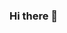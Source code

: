 ### Hi there 👋

<!--
**cage-challenge/cage-challenge** is a ✨ _special_ ✨ repository because its `README.md` (this file) appears on your GitHub profile.

Here are some ideas to get you started:

- 🔭 I’m currently working on ...
- 🌱 I’m currently learning ...
- 👯 I’m looking to collaborate on ...
- 🤔 I’m looking for help with ...
- 💬 Ask me about ...
- 📫 How to reach me: ...
- 😄 Pronouns: ...
- ⚡ Fun fact: ...
-->
<meta name="google-site-verification" content="9p_CRKpa1DgYCsFJehgGqTiCKE5SLJqrh9USILjoGdw" />
